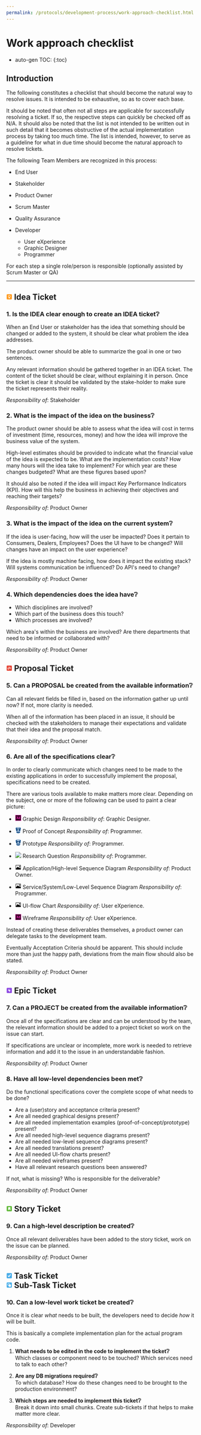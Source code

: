 ```yaml
---
permalink: /protocols/development-process/work-approach-checklist.html
---
```


<link rel="stylesheet" href="roles.css" />

# Work approach checklist

* auto-gen TOC:
{:toc}

## Introduction

The following constitutes a checklist that should become the natural way to
resolve issues. It is intended to be exhaustive, so as to cover each base.

It should be noted that often not all steps are applicable for successfully
resolving a ticket. If so, the respective steps can quickly be checked off as
N/A. It should also be noted that the list is not intended to be written out in
such detail that it becomes obstructive of the actual implementation process by
taking too much time. The list is intended, however, to serve as a guideline for
what in due time should become the natural approach to resolve tickets.

The following Team Members are recognized in this process:

- <span class="role role-end-user">End User</span>

- <span class="role role-stakeholder">Stakeholder</span>

- <span class="role role-product-owner">Product Owner</span>

- <span class="role role-scrum-master">Scrum Master</span>

- <span class="role role-quality-assurance">Quality Assurance</span>

- <span class="role role-developer">Developer

  - <span class="role role-ux">User eXperience </span>
  - <span class="role role-graphic-designer">Graphic Designer </span>
  - <span class="role role-programmer">Programmer</span>

For each step a single role/person is responsible (optionally assisted by Scrum
Master or QA)

-------------------------------------------------------------------------------

## ![](images/idea.png) Idea Ticket

### 1. **Is the IDEA clear enough to create an IDEA ticket❔**

When an <span class="role role-end-user">End User</span> or stakeholder has
the idea that something should be changed or added to the system, it should be
clear what problem the idea addresses.

The product owner should be able to summarize the goal in one or two sentences.

Any relevant information should be gathered together in an IDEA ticket. The
content of the ticket should be clear, without explaining it in person. Once the
ticket is clear it should be validated by the stake-holder to make sure the
ticket represents their reality.

_Responsibility of_: <span class="role role-stakeholder">Stakeholder</span>

### 2. **What is the impact of the idea on the business❔**

The product owner should be able to assess what the idea will cost in terms of
investment (time, resources, money) and how the idea will improve the business
value of the system.

High-level estimates should be provided to indicate what the financial value
of the idea is expected to be. What are the implementation costs? How many
hours will the idea take to implement? For which year are these changes
budgeted? What are these figures based upon?

It should also be noted if the idea will impact Key Performance Indicators
(KPI). How will this help the business in achieving their objectives and
reaching their targets?

_Responsibility of_: <span class="role role-product-owner">Product Owner</span>

### 3. **What is the impact of the idea on the current system❔**

If the idea is user-facing, how will the user be impacted? Does it pertain to
Consumers, Dealers, Employees? Does the UI have to be changed? Will changes have
an impact on the user experience?

If the idea is mostly machine facing, how does it impact the existing stack?
Will systems communication be influenced? Do API's need to change?

_Responsibility of_: <span class="role role-product-owner">Product Owner</span>

### 4. **Which dependencies does the idea have❔**

- Which disciplines are involved?
- Which part of the business does this touch?
- Which processes are involved?

Which area's within the business are involved? Are there departments that need
to be informed or collaborated with?

_Responsibility of_: <span class="role role-product-owner">Product Owner</span>

## ![](images/proposal.png) Proposal Ticket

### 5. **Can a PROPOSAL be created from the available information❔**

Can all relevant fields be filled in, based on the information gather up until
now? If not, more clarity is needed.

When all of the information has been placed in an issue, it should be checked
with the stakeholders to manage their expectations and validate that their
idea and the proposal match.

_Responsibility of_: <span class="role role-product-owner">Product Owner</span>

### 6. **Are all of the specifications clear❔**

In order to clearly communicate which changes need to be made to the existing
applications in order to successfully implement the proposal, specifications
need to be created.

There are various tools available to make matters more clear. Depending on the
subject, one or more of the following can be used to paint a clear picture:

- ![](images/adobe-xd.png) Graphic Design _Responsibility of_:
  <span class="role role-graphic-designer">Graphic Designer</span>.

- ![](images/bitbucket.png) Proof of Concept _Responsibility of_:
  <span class="role role-programmer">Programmer</span>.

- ![](images/bitbucket.png) Prototype _Responsibility of_:
  <span class="role role-programmer">Programmer</span>.

- ![](https://goo.gl/t857rT) Research Question _Responsibility of_:
  <span class="role role-programmer">Programmer</span>.

- ![](images/image.png) Application/High-level Sequence Diagram _Responsibility of_:
  <span class="role role-product-owner">Product Owner</span>.

- ![](images/image.png) Service/System/Low-Level Sequence Diagram _Responsibility of_:
  <span class="role role-programmer">Programmer</span>.

- ![](images/image.png) UI-flow Chart _Responsibility of_:
  <span class="role role-ux">User eXperience</span>.

- ![](images/adobe-xd.png) Wireframe _Responsibility of_:
  <span class="role role-ux">User eXperience</span>.

Instead of creating these deliverables themselves, a product owner can
delegate tasks to the development team.

Eventually Acceptation Criteria should be apparent. This should include more
than just the happy path, deviations from the main flow should also be stated.

_Responsibility of_: <span class="role role-product-owner">Product Owner</span>

## ![](images/epic.png) Epic Ticket

### 7. **Can a PROJECT be created from the available information❔**

Once all of the specifications are clear and can be understood by the team,
the relevant information should be added to a project ticket so work on the
issue can start.

If specifications are unclear or incomplete, more work is needed to retrieve
information and add it to the issue in an understandable fashion.

_Responsibility of_: <span class="role role-product-owner">Product Owner</span>

### 8. **Have all low-level dependencies been met❔**

Do the functional specifications cover the complete scope of what needs to be done?

- Are a (user)story and acceptance criteria present?
- Are all needed graphical designs present?
- Are all needed implementation examples (proof-of-concept/prototype) present?
- Are all needed high-level sequence diagrams present?
- Are all needed low-level sequence diagrams present?
- Are all needed translations present?
- Are all needed UI-flow charts present?
- Are all needed wireframes present?
- Have all relevant research questions been answered?

If not, what is missing? Who is responsible for the deliverable?

_Responsibility of_: <span class="role role-product-owner">Product Owner</span>

## ![](images/story.png) Story Ticket

### 9. **Can a high-level description be created❔**

Once all relevant deliverables have been added to the story ticket, work on the
issue can be planned.

_Responsibility of_: <span class="role role-product-owner">Product Owner</span>

## ![](images/task.png) Task Ticket <br /> ![](images/subtask.png) Sub-Task Ticket

### 10. **Can a low-level work ticket be created❔**

Once it is clear _what_ needs to be built, the developers need to decide _how_
it will be built.

This is basically a complete implementation plan for the actual program code.

1. **What needs to be edited in the code to implement the ticket❔**  
  Which classes or component need to be touched? Which services need to talk
  to each other?

2. **Are any DB migrations required❔**  
  To which database? How do these changes need to be brought to the production
  environment?

3. **Which steps are needed to implement this ticket❔**  
  Break it down into small chunks. Create sub-tickets if that helps to make matter more clear.

_Responsibility of_: <span class="role role-developer">Developer</span>
